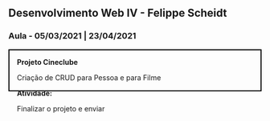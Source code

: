 ## Desenvolvimento Web IV - Felippe Scheidt

### Aula - 05/03/2021 | 23/04/2021

<div style="border: 2px solid black; height: 50px; padding: 15px">
  <b>Projeto Cineclube</b>
  <p>Criação de CRUD para Pessoa e para Filme</p>
  <b>Atividade:</b>
  <p align="justify">
	Finalizar o projeto e enviar
  </p>
</div>
